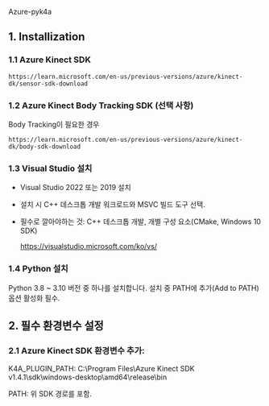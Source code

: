Azure-pyk4a

## 1. Installization

### 1.1 Azure Kinect SDK
       
    https://learn.microsoft.com/en-us/previous-versions/azure/kinect-dk/sensor-sdk-download


### 1.2 Azure Kinect Body Tracking SDK (선택 사항)
   
Body Tracking이 필요한 경우
   
    https://learn.microsoft.com/en-us/previous-versions/azure/kinect-dk/body-sdk-download


### 1.3 Visual Studio 설치
   
- Visual Studio 2022 또는 2019 설치

- 설치 시 C++ 데스크톱 개발 워크로드와 MSVC 빌드 도구 선택.

- 필수로 깔아야하는 것: C++ 데스크톱 개발, 개별 구성 요소(CMake, Windows 10 SDK)
  
    https://visualstudio.microsoft.com/ko/vs/


### 1.4 Python 설치
   
Python 3.8 ~ 3.10 버전 중 하나를 설치합니다.
설치 중 PATH에 추가(Add to PATH) 옵션 활성화 필수.


## 2. 필수 환경변수 설정
### 2.1 Azure Kinect SDK 환경변수 추가:
  
K4A_PLUGIN_PATH: C:\Program Files\Azure Kinect SDK v1.4.1\sdk\windows-desktop\amd64\release\bin
  
PATH: 위 SDK 경로를 포함.
   
